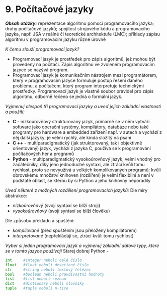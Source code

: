 # 9. Počítačové jazyky

***Obsah otázky:*** reprezentace algoritmu pomocí programovacího jazyka; druhy počítačové jazyků; spojitost  strojového kódu a programovacího jazyka, např. JSA v reálné či teoretické architektuře (LMC); příklady zápisu  algoritmu v programovacím jazyku různé úrovně 

*K čemu slouží programovací jazyk?*
- Programovací jazyk je prostředek pro zápis algoritmů, jež mohou být provedeny na počítači. Zápis algoritmu ve zvoleném programovacím jazyce se nazývá program.
- Programovací jazyk je komunikačním nástrojem mezi programátorem, který v programovacím jazyce formuluje postup řešení daného problému, a počítačem, který program interpretuje technickými prostředky. Programovací jazyk je vlastně soubor pravidel pro zápis algoritmu, odborně řečeno se jedná o formální jazyk.

*Vyjmenuj alespoň tři programovací jazyky a uveď jejich základní vlastnosti a použití:*
- **C** - nízkoúrovňový strukturovaný jazyk, primárně se v něm vytváří software jako operační systémy, kompilátory, databáze nebo také programy pro hardware a embedded zařízení např. v autech a vychází z něj další jazyky; je velmi rychlý, ale kinda složitý na psaní
- **C ++** - multiparadigmatický (jak struktorovaný, tak i objektivně orientovaný) jazyk, vychází z jazyka C, používá se k programování počítačových her a programů
- **Python** - multiparadigmatický vysokoúrovňový jazyk, velmi vhodný pro začátečníky, díky jeho jednoduché syntaxi, ale ztrácí kvůli tomu rychlost, proto se nevyužívá u velkých komplikovaných programů; kvůli obrovskému množství knihoven (rozšíření) je velmi flexibilní a není v podstatě oblast, se kterou by si Python a jeho knihovny neporadily

*Uveď některé z možných rozdělení programovacích jazyků:*
Dle míry abstrakce:
- *nízkoúrovňový* (svojí syntaxí se blíží stroji)
- *vysokoúrovňový* (svojí syntaxí se blíží člověku)

Dle způsobu překladu a spuštění:
- *kompilované* (před spuštěním jsou přeloženy kompilátorem)
- *interpretované* (nepřekládájí se, ztrácí kvůli tomu rychlost)

*Vyber si jeden programovací jazyk a vyjmenuj základní datové typy, které se v tomto jazyce používají*
Starej dobrej Python - 
``` Python
int     #integer neboli celé číslo
float   #float neboli desetinné číslo
str     #string neboli textový řetězec
bool    #boolean neboli pravdivostní hodnoty
list    #list neboli seznam
dict    #dictionary neboli slovníky
tuple   #tuple neboli n-tice
```